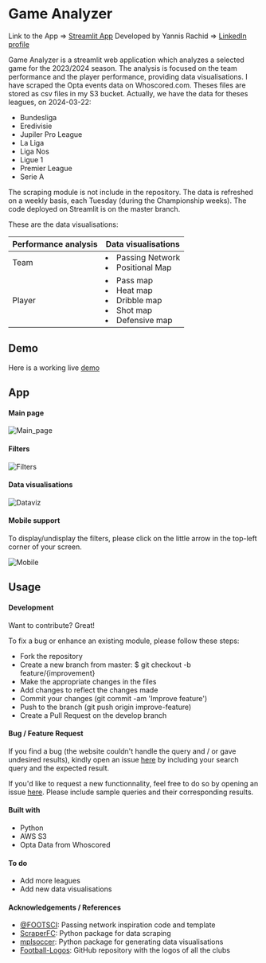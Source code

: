 # Game Analyzer

Link to the App => [Streamlit App](https://game-analyzer.streamlitapp.com)
Developed by Yannis Rachid => [LinkedIn profile](https://www.linkedin.com/in/yannis-rachid-230/)

Game Analyzer is a streamlit web application which analyzes a selected game for the 2023/2024 season. The analysis is focused on the team performance and the player performance, providing data visualisations.
I have scraped the Opta events data on Whoscored.com. Theses files are stored as csv files in my S3 bucket.
Actually, we have the data for theses leagues, on 2024-03-22:

- Bundesliga
- Eredivisie
- Jupiler Pro League
- La Liga
- Liga Nos
- Ligue 1
- Premier League
- Serie A

The scraping module is not include in the repository. The data is refreshed on a weekly basis, each Tuesday (during the Championship weeks).
The code deployed on Streamlit is on the master branch.

These are the data visualisations:

| Performance analysis | Data visualisations |
| ----------- | ----------- |
| Team | <li>Passing Network</li><li>Positional Map</li> |
| Player | <li>Pass map</li><li>Heat map</li><li>Dribble map</li><li>Shot map</li><li>Defensive map</li> |

## Demo

Here is a working live [demo](img/app_demo.mov)


## App

#### Main page

![Main_page](img/app_main_page.png)

#### Filters

![Filters](img/app_filters.png)

#### Data visualisations

![Dataviz](img/app_dataviz.png)

#### Mobile support
To display/undisplay the filters, please click on the little arrow in the top-left corner of your screen.

![Mobile](img/app_mobile.jpeg)

## Usage
#### Development
Want to contribute? Great!

To fix a bug or enhance an existing module, please follow these steps:

- Fork the repository
- Create a new branch from master: $ git checkout -b feature/{improvement}
- Make the appropriate changes in the files
- Add changes to reflect the changes made
- Commit your changes (git commit -am 'Improve feature')
- Push to the branch (git push origin improve-feature)
- Create a Pull Request on the develop branch

#### Bug / Feature Request
If you find a bug (the website couldn't handle the query and / or gave undesired results), kindly open an issue [here](https://github.com/yannisrachid/game_analyzer/issues/new) by including your search query and the expected result.

If you'd like to request a new functionnality, feel free to do so by opening an issue [here](https://github.com/yannisrachid/game_analyzer/issues/new). Please include sample queries and their corresponding results.

#### Built with
- Python
- AWS S3
- Opta Data from Whoscored

#### To do
- Add more leagues
- Add new data visualisations

#### Acknowledgements / References
- [@FOOTSCI](https://github.com/hadjdeh/football-data-analysis/tree/main/Pass_map): Passing network inspiration code and template
- [ScraperFC](https://github.com/oseymour/ScraperFC/tree/main/ScraperFC): Python package for data scraping
- [mplsoccer](https://mplsoccer.readthedocs.io/en/latest/): Python package for generating data visualisations
- [Football-Logos](https://github.com/luukhopman/football-logos): GitHub repository with the logos of all the clubs